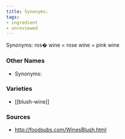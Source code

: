 ```yaml
---
title: Synonyms:
tags:
- ingredient
- unreviewed
---
```

Synonyms: ros� wine = rose wine = pink wine

### Other Names

* Synonyms:

### Varieties

* [[blush-wine]]

### Sources
* http://foodsubs.com/WinesBlush.html
